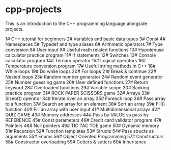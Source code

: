 # cpp-projects

This is an introduction to the C++ programming language alongside projects.

1#  C++ tutorial for beginners 
2#  Variables and basic data types
3#  Const
4#  Namespaces
5#  Typedef and type aliases
6#  Arithmetic operators
7#  Type conversion
8#  User input
9#  Useful math related functions
10# Hypotenuse calculator practice program
11# If statements
12# Switches
13# Console calculator program
14# Ternary operator
15# Logical operators
16# Temperature conversion program
17# Useful string methods in C++
18# While loops
19# Do while loops
20# For loops
21# Break & continue
22# Nested loops
23# Random number generator
24# Random event generator
25# Number guessing game
26# User defined functions
27# Return keyword
28# Overloaded functions
29# Variable scope
30# Banking practice program
31# ROCK PAPER SCISSORS game
32# Arrays
33# Sizeof() operator
34# Iterate over an array
35# Foreach loop
36# Pass array to a function
37# Search an array for an element
38# Sort an array
39# Fill() function
40# Fill an array with user input
41# Multidimensional arrays
42# QUIZ GAME
43# Memory addresses
44# Pass by VALUE vs pass by REFERENCE
45# Const parameters
46# Credit card validator program
47# Pointers
48# Null pointers
49# TIC TAC TOE game
50# Dynamic memory
51# Recursion
52# Function templates
53# Structs
54# Pass structs as arguments
55# Enums
56# Object Oriented Programming
57# Constructors
58# Constructor overloading
59# Getters & setters
60# Inheritance